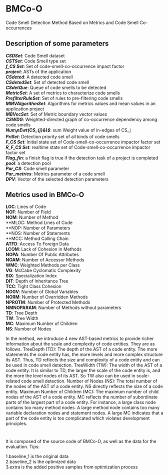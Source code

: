 # BMCo-O
Code Smell Detection Method Based on Metrics and Code Smell Co-occurrences 

## Description of some parameters  
***CSDSet***: Code Smell dataset  
***CSTSet***: Code Smell type set  
***f_CS Set***: Set of code-smell-co-occurrence impact factor  
***project***: ASTs of the application  
***CSdeted***: A detected code smell  
***CSdetedSet***: Set of detected code smell  
***CSdetQue***: Queue of code smells to be detected  
***MetricSet***: A set of metrics to characterize code smells  
***PrefilterRuleSet***: Set of rules to pre-filtering code smells  
***MMVAlgorithmSet***: Algorithms for metrics values and mean values in an application project  
***MBVecSet***: Set of Metric boundary vector values  
***CSWDG***: Weighted-directed graph of co-occurrence dependency among code smells  
***$Num_inEwt(CS$_{j}&)$***: sum Weight value of in-edges of CS_j  
***PriSet***: Detection priority set of all kinds of code smells  
***F_CS Set***: Initial state set of Code-smell-co-occurrence impactor factor set  
***R_F_CS Set***: realtime state set of Code-smell-co-occurrence impactor factor set  
***Flag_fin***: a finish flag is true if the detection task of a project is completed  
***pool***: a detection pool  
***Par_CS***: Code smell parameter  
***Par_metrics***: Metrics parameter of a code smell  
***DPV***: Vector of the selected detection parameters  

## Metrics used in BMCo-O  
**LOC**: Lines of Code  
**NOF**: Number of Field  
**NOM**: Number of Method  
**MLOC: Method Lines of Code  
**NOP: Number of Parameters  
**NOS: Number of Statements  
**MCC: Method Calling Chain  
**ATFD**: Access To Foreign Data  
**LCOM**: Lack of Cohesion in Methods  
**NOPA**: Number Of Public Attributes  
**NOAM**: Number of Accessor Methods  
**WMC**: Weighted Methods per Class  
**VG**: McCabe Cyclomatic Complexity  
**SIX**: Specialization Index  
**DIT**: Depth of Inheritance Tree  
**TCC**: Tight Class Cohesion  
**NOGV**: Number of Global Variables  
**NORM**: Number of Overridden Methods  
**NPROTM**: Number of Protected Methods  
**NMNOPARAM**: Number of Methods without parameters  
**TD**: Tree Depth  
**TW**: Tree Width  
**MC**: Maximum Number of Children  
**NS**: Number of Nodes  

In the method, we introduce 4 new AST-based metrics to provide richer information about the scale and complexity of code entities. They are as follows.
TreeDepth (TD): The depth of the AST of a code entity. The more statements the code entity has, the more levels and more complex structure its AST. Thus, TD reflects the size and complexity of a code entity and can be used in code smell detection.
TreeWidth (TW): The width of the AST of a code entity. It is similar to TD, the larger the scale of the code entity is, and the more the level nodes of its AST. So TW also can be used in scale-related code smell detection.
Number of Nodes (NS): The total number of the nodes of the AST of a code entity. NS directly reflects the size of a code entity.
Maximum Number of Children (MC): The maximum number of child nodes of the AST of a code entity. MC reflects the number of subordinate parts of the largest part of a code entity. For instance, a large class node contains too many method nodes. A large method node contains too many variable declaration nodes and statement nodes. A large MC indicates that a part of the code entity is too complicated which violates development principles.


# 


It is composed of the source code of BMCo-O, as well as the data for the evaluation. Tips:  

1.baseline_1 is the original data  
2.baseline_2 is the optimized data  
3.extra is the added positive samples from optimization process  

